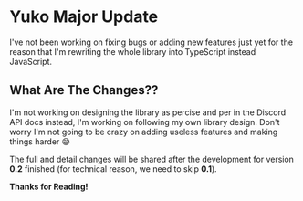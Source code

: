 # Yuko Major Update

I've not been working on fixing bugs or adding new features just yet for the reason that I'm rewriting the whole library into TypeScript instead JavaScript.

## What Are The Changes??

I'm not working on designing the library as percise and per in the Discord API docs instead, I'm working on following my own library design. Don't worry I'm not going to be crazy
on adding useless features and making things harder 😅

The full and detail changes will be shared after the development for version **0.2** finished (for technical reason, we need to skip **0.1**).

**Thanks for Reading!**

